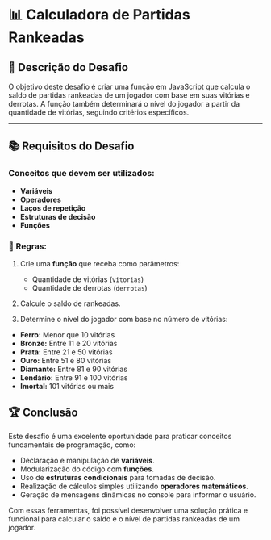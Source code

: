 # 📊 Calculadora de Partidas Rankeadas

## 📝 Descrição do Desafio

O objetivo deste desafio é criar uma função em JavaScript que calcula o saldo de partidas rankeadas de um jogador com base em suas vitórias e derrotas. A função também determinará o nível do jogador a partir da quantidade de vitórias, seguindo critérios específicos.

---

## 📚 Requisitos do Desafio

### Conceitos que devem ser utilizados:

- **Variáveis**
- **Operadores**
- **Laços de repetição**
- **Estruturas de decisão**
- **Funções**

### 🎯 Regras:

1. Crie uma **função** que receba como parâmetros:
   - Quantidade de vitórias (`vitorias`)
   - Quantidade de derrotas (`derrotas`)

2. Calcule o saldo de rankeadas.
   
3. Determine o nível do jogador com base no número de vitórias:

- **Ferro:** Menor que 10 vitórias
- **Bronze:** Entre 11 e 20 vitórias
- **Prata:** Entre 21 e 50 vitórias
- **Ouro:** Entre 51 e 80 vitórias
- **Diamante:** Entre 81 e 90 vitórias
- **Lendário:** Entre 91 e 100 vitórias
- **Imortal:** 101 vitórias ou mais

 ## 🏆 Conclusão

Este desafio é uma excelente oportunidade para praticar conceitos fundamentais de programação, como:

- Declaração e manipulação de **variáveis**.
- Modularização do código com **funções**.
- Uso de **estruturas condicionais** para tomadas de decisão.
- Realização de cálculos simples utilizando **operadores matemáticos**.
- Geração de mensagens dinâmicas no console para informar o usuário.

Com essas ferramentas, foi possível desenvolver uma solução prática e funcional para calcular o saldo e o nível de partidas rankeadas de um jogador.

